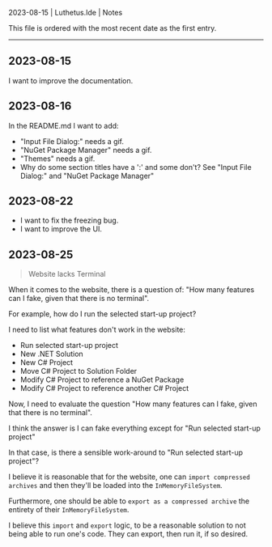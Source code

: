 2023-08-15 | Luthetus.Ide | Notes

This file is ordered with the most recent date as the first entry.

---

## 2023-08-15

I want to improve the documentation.

## 2023-08-16

In the README.md I want to add:
- "Input File Dialog:" needs a gif.
- "NuGet Package Manager" needs a gif.
- "Themes" needs a gif.
- Why do some section titles have a ':' and some don't? See "Input File Dialog:" and "NuGet Package Manager"

## 2023-08-22

- I want to fix the freezing bug.
- I want to improve the UI.

## 2023-08-25

> Website lacks Terminal

When it comes to the website, there is a question of: "How many features can I fake, given that there is no terminal".

For example, how do I run the selected start-up project?

I need to list what features don't work in the website:

- Run selected start-up project
- New .NET Solution
- New C# Project
- Move C# Project to Solution Folder
- Modify C# Project to reference a NuGet Package
- Modify C# Project to reference another C# Project

Now, I need to evaluate the question "How many features can I fake, given that there is no terminal".

I think the answer is I can fake everything except for "Run selected start-up project"

In that case, is there a sensible work-around to "Run selected start-up project"?

I believe it is reasonable that for the website, one can `import compressed archives` and then they'll be loaded into the `InMemoryFileSystem`.

Furthermore, one should be able to `export as a compressed archive` the entirety of their `InMemoryFileSystem`.

I believe this `import` and `export` logic, to be a reasonable solution to not being able to run one's code. They can export, then run it, if so desired.